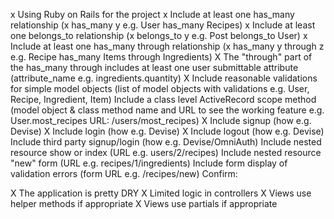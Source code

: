x Using Ruby on Rails for the project
x Include at least one has_many relationship (x has_many y e.g. User has_many Recipes)
x Include at least one belongs_to relationship (x belongs_to y e.g. Post belongs_to User)
x Include at least one has_many through relationship (x has_many y through z e.g. Recipe has_many Items through Ingredients)
X The "through" part of the has_many through includes at least one user submittable attribute (attribute_name e.g. ingredients.quantity)
X Include reasonable validations for simple model objects (list of model objects with validations e.g. User, Recipe, Ingredient, Item)
Include a class level ActiveRecord scope method (model object & class method name and URL to see the working feature e.g. User.most_recipes URL: /users/most_recipes)
 X Include signup (how e.g. Devise)
 X Include login (how e.g. Devise)
 X Include logout (how e.g. Devise)
 Include third party signup/login (how e.g. Devise/OmniAuth)
 Include nested resource show or index (URL e.g. users/2/recipes)
 Include nested resource "new" form (URL e.g. recipes/1/ingredients)
 Include form display of validation errors (form URL e.g. /recipes/new)
Confirm:

 X The application is pretty DRY
 X Limited logic in controllers
 X Views use helper methods if appropriate
 X Views use partials if appropriate
